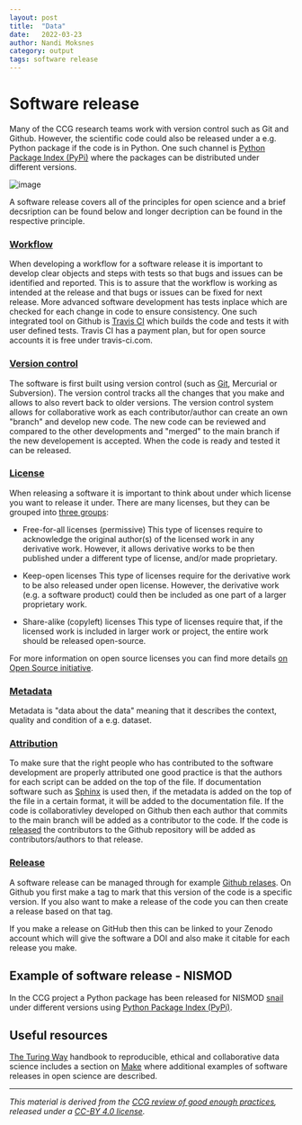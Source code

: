 ```yaml
---
layout: post
title:  "Data"
date:   2022-03-23 
author: Nandi Moksnes
category: output
tags: software release
---
```


# Software release

Many of the CCG research teams work with version control such as Git and Github. However, the scientific code could also be released under a e.g. Python package if the code is in Python. One such channel is [Python Package Index (PyPi)](https://pypi.org/) where the packages can be distributed under different versions.
  
![image](https://user-images.githubusercontent.com/30128518/159683921-d979dd9c-0db3-4f99-b581-c62870562cab.png)

A software release covers all of the principles for open science and a brief decsription can be found below and longer decription can be found in the respective principle.
  
### [Workflow](https://climatecompatiblegrowth.github.io/guidelines/open%20science/2022/03/18/workflow.html)
When developing a workflow for a software release it is important to develop clear objects and steps with tests so that bugs and issues can be identified and reported. This is to assure that the workflow is working as intended at the release and that bugs or issues can be fixed for next release. More advanced software development has tests inplace which are checked for each change in code to ensure consistency. One such integrated tool on Github is [Travis CI](https://docs.travis-ci.com/user/tutorial/) which builds the code and tests it with user defined tests. Travis CI has a payment plan, but for open source accounts it is free under travis-ci.com.
  
### [Version control](https://climatecompatiblegrowth.github.io/guidelines/)
The software is first built using version control (such as [Git](https://git-scm.com/), Mercurial or Subversion). The version control tracks all the changes that you make and allows to also revert back to older versions. The version control system allows for collaborative work as each contributor/author can create an own "branch" and develop new code. The new code can be reviewed and compared to the other developments and "merged" to the main branch if the new developement is accepted. When the code is ready and tested it can be released.

### [License](https://climatecompatiblegrowth.github.io/guidelines/practice/2022/03/01/licensing.html)
When releasing a software it is important to think about under which license you want to release it under. There are many licenses, but they can be grouped into [three groups](https://ieeexplore.ieee.org/document/5370763):

- Free-for-all licenses (permissive) This type of licenses require to acknowledge the original author(s) of the licensed work in any derivative work. However, it allows derivative works to be then published under a different type of license, and/or made proprietary.

- Keep-open licenses This type of licenses require for the derivative work to be also released under open license. However, the derivative work (e.g. a software product) could then be included as one part of a larger proprietary work.

- Share-alike (copyleft) licenses This type of licenses require that, if the licensed work is included in larger work or project, the entire work should be released open-source.

For more information on open source licenses you can find more details [on Open Source initiative](https://opensource.org/licenses).

### [Metadata](https://climatecompatiblegrowth.github.io/guidelines/)
Metadata is "data about the data" meaning that it describes the context, quality and condition of a e.g. dataset.
 
### [Attribution](https://climatecompatiblegrowth.github.io/guidelines/practice/2022/02/01/attribution.html)
To make sure that the right people who has contributed to the software development are properly attributed one good practice is that the authors for each script can be added on the top of the file. If documentation software such as [Sphinx](https://www.sphinx-doc.org/en/master/index.html) is used then, if the metadata is added on the top of the file in a certain format, it will be added to the documentation file.
If the code is collaborativley developed on Github then each author that commits to the main branch will be added as a contributor to the code. If the code is [released](https://docs.github.com/en/repositories/releasing-projects-on-github/managing-releases-in-a-repository) the contributors to the Github repository will be added as contributors/authors to that release.

### [Release](https://climatecompatiblegrowth.github.io/guidelines/)
A software release can be managed through for example [Github relases](https://docs.github.com/en/repositories/releasing-projects-on-github/managing-releases-in-a-repository). On Github you first make a tag to mark that this version of the code is a specific version. If you also want to make a release of the code you can then create a release based on that tag.

If you make a release on GitHub then this can be linked to your Zenodo account which will give the software a DOI and also make it citable for each release you make.
  
## Example of software release - NISMOD
  
In the CCG project a Python package has been released for NISMOD [snail](https://github.com/nismod/snail/releases) under different versions using [Python Package Index (PyPi)](https://pypi.org/).

## Useful resources
[The Turing Way](https://the-turing-way.netlify.app/welcome.html) handbook to reproducible, ethical and collaborative data science includes a section on [Make](https://the-turing-way.netlify.app/reproducible-research/make.html) where additional examples of software releases in open science are described.

------------
*This material is derived from the [CCG review of good enough practices][1], released under a [CC-BY 4.0 license][2].*

[1]: https://doi.org/10.5281/zenodo.5911546 "Usher, William, Beltramo, Agnese, Gardumi, Francesco, Martin, Viktoria, & Petrarulo, Luca. (2022). CCG Platform - Body of Knowledge: Review of Good Practice (1.3). Zenodo. https://doi.org/10.5281/zenodo.5911546"

[2]: https://creativecommons.org/licenses/by/4.0/legalcode

